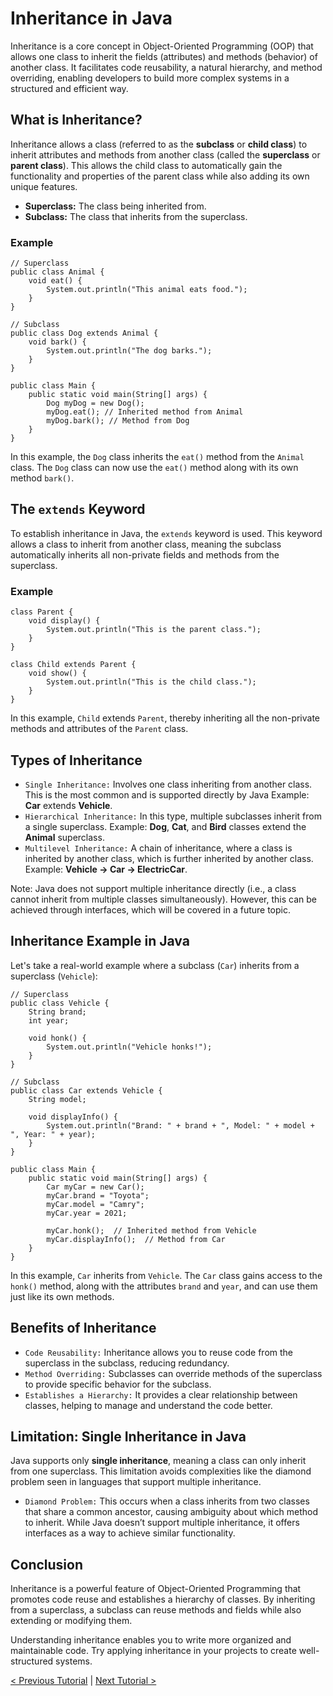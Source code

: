 # Inheritance in Java
Inheritance is a core concept in Object-Oriented Programming (OOP) that allows one class to inherit the fields (attributes) and methods (behavior) of another class. It facilitates code reusability, a natural hierarchy, and method overriding, enabling developers to build more complex systems in a structured and efficient way.

## What is Inheritance?
Inheritance allows a class (referred to as the **subclass** or **child class**) to inherit attributes and methods from another class (called the **superclass** or **parent class**). This allows the child class to automatically gain the functionality and properties of the parent class while also adding its own unique features.
* **Superclass:** The class being inherited from.
* **Subclass:** The class that inherits from the superclass.

### Example
```
// Superclass
public class Animal {
    void eat() {
        System.out.println("This animal eats food.");
    }
}

// Subclass
public class Dog extends Animal {
    void bark() {
        System.out.println("The dog barks.");
    }
}

public class Main {
    public static void main(String[] args) {
        Dog myDog = new Dog();
        myDog.eat(); // Inherited method from Animal
        myDog.bark(); // Method from Dog
    }
}
```
In this example, the `Dog` class inherits the `eat()` method from the `Animal` class. The `Dog` class can now use the `eat()` method along with its own method `bark()`.

## The `extends` Keyword
To establish inheritance in Java, the `extends` keyword is used. This keyword allows a class to inherit from another class, meaning the subclass automatically inherits all non-private fields and methods from the superclass.

### Example
```
class Parent {
    void display() {
        System.out.println("This is the parent class.");
    }
}

class Child extends Parent {
    void show() {
        System.out.println("This is the child class.");
    }
}
```
In this example, `Child` extends `Parent`, thereby inheriting all the non-private methods and attributes of the `Parent` class.

## Types of Inheritance
* `Single Inheritance:` Involves one class inheriting from another class. This is the most common and is supported directly by Java Example: **Car** extends **Vehicle**.
* `Hierarchical Inheritance:` In this type, multiple subclasses inherit from a single superclass. Example: **Dog**, **Cat**, and **Bird** classes extend the **Animal** superclass.
* `Multilevel Inheritance:` A chain of inheritance, where a class is inherited by another class, which is further inherited by another class. Example: **Vehicle -> Car -> ElectricCar**.

Note: Java does not support multiple inheritance directly (i.e., a class cannot inherit from multiple classes simultaneously). However, this can be achieved through interfaces, which will be covered in a future topic.

## Inheritance Example in Java
Let's take a real-world example where a subclass (`Car`) inherits from a superclass (`Vehicle`):
```
// Superclass
public class Vehicle {
    String brand;
    int year;

    void honk() {
        System.out.println("Vehicle honks!");
    }
}

// Subclass
public class Car extends Vehicle {
    String model;

    void displayInfo() {
        System.out.println("Brand: " + brand + ", Model: " + model + ", Year: " + year);
    }
}

public class Main {
    public static void main(String[] args) {
        Car myCar = new Car();
        myCar.brand = "Toyota";
        myCar.model = "Camry";
        myCar.year = 2021;

        myCar.honk();  // Inherited method from Vehicle
        myCar.displayInfo();  // Method from Car
    }
}
```
In this example, `Car` inherits from `Vehicle`. The `Car` class gains access to the `honk()` method, along with the attributes `brand` and `year`, and can use them just like its own methods.

## Benefits of Inheritance
* `Code Reusability:` Inheritance allows you to reuse code from the superclass in the subclass, reducing redundancy.
* `Method Overriding:` Subclasses can override methods of the superclass to provide specific behavior for the subclass.
* `Establishes a Hierarchy:` It provides a clear relationship between classes, helping to manage and understand the code better.

## Limitation: Single Inheritance in Java
Java supports only **single inheritance**, meaning a class can only inherit from one superclass. This limitation avoids complexities like the diamond problem seen in languages that support multiple inheritance.
* `Diamond Problem:` This occurs when a class inherits from two classes that share a common ancestor, causing ambiguity about which method to inherit.
While Java doesn’t support multiple inheritance, it offers interfaces as a way to achieve similar functionality.

## Conclusion
Inheritance is a powerful feature of Object-Oriented Programming that promotes code reuse and establishes a hierarchy of classes. By inheriting from a superclass, a subclass can reuse methods and fields while also extending or modifying them.

Understanding inheritance enables you to write more organized and maintainable code. Try applying inheritance in your projects to create well-structured systems.

[< Previous Tutorial](https://github.com/nakulmitra/java-tutorial/blob/master/object-oriented-programming/encapsulation/Encapsulation.md) | [Next Tutorial >](https://github.com/nakulmitra/java-tutorial/blob/master/object-oriented-programming/method-overriding/MethodOverriding.md)
